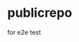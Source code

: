# publicrepo
for e2e test





























































































































































































































































































































































































































































































































































































































































































































































































































































































































































































































































































































































































































































































































































































































































































































































































































































































































































































































































